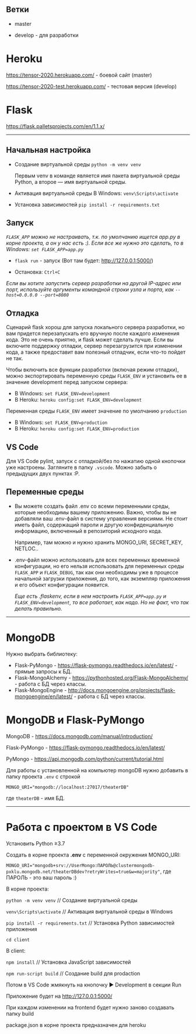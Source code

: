 ## Ветки

* master

* develop - для разработки

#  Heroku

https://tensor-2020.herokuapp.com/ - боевой сайт (master)

https://tensor-2020-test.herokuapp.com/ - тестовая версия (develop)

# Flask

https://flask.palletsprojects.com/en/1.1.x/

---

## Начальная настройка

* Создание виртуальной среды
`python -m venv venv`

    Первым venv в команде является имя пакета виртуальной среды Python, а второе — имя виртуальной среды.

* Активация виртуальной среды
В Windows: `venv\Scripts\activate`

* Установка зависимостей
`pip install -r requirements.txt`

## Запуск

 *`FLASK_APP` можно не настраивать, т.к. по умолчанию ищется app.py в корне проекта, а он у нас есть :). Если все же нужно это сделать, то в Windows: `set FLASK_APP=app.py`*

* `flask run` - запуск (Вот там будет: http://127.0.0.1:5000/)

* Остановка: `Ctrl+C`

*Eсли вы хотите запустить сервер разработки на другой IP-адрес или порт, используйте аргументы командной строки узла и порта, как `--host=0.0.0.0 --port=8080`*

## Отладка

Сценарий flask хорош для запуска локального сервера разработки, но вам придется перезапускать его вручную после каждого изменения кода. Это не очень приятно, и flask может сделать лучше. Если вы включите поддержку отладки, сервер перезагрузится при изменении кода, а также предоставит вам полезный отладчик, если что-то пойдет не так. 

Чтобы включить все функции разработки (включая режим отладки), можно экспортировать переменную среды `FLASK_ENV` и установить ее в значение development перед запуском сервера:

- В Windows: `set FLASK_ENV=development`
- В Heroku: `heroku config:set FLASK_ENV=development`

Переменная среды `FLASK_ENV` имеет значение по умолчанию `production`

- В Windows: `set FLASK_ENV=production`
- В Heroku: `heroku config:set FLASK_ENV=production`

## VS Code

Для VS Code pylint, запуск с отладкой/без по нажатию одной кнопочки уже настроены. Загляните в папку `.vscode`. Можно забыть о предыдущих двух пунктах :Р.

## Переменные среды

* Вы можете создать файл .env со всеми переменными среды, которые необходимы вашему приложению. Важно, чтобы вы не добавляли ваш .env-файл в систему управления версиями. Не стоит иметь файл, содержащий пароли и другую конфиденциальную информацию, включенный в репозиторий исходного кода.

    Например, там можно и нужно хранить MONGO_URI, SECRET_KEY, NETLOC..

* .env-файл можно использовать для всех переменных временной конфигурации, но его нельзя использовать для переменных среды `FLASK_APP` и `FLASK_DEBUG`, так как они необходимы уже в процессе начальной загрузки приложения, до того, как экземпляр приложения и его объект конфигурации появится.

    *Еще есть .flaskenv, если в нем настроить `FLASK_APP=app.py` и `FLASK_ENV=development`, то все работает, как надо. Но не факт, что так делать правильно.*

---

# MongoDB

Нужно выбрать библиотеку:

* Flask-PyMongo - https://flask-pymongo.readthedocs.io/en/latest/ - прямые запросы к БД.
* Flask-MongoAlchemy - https://pythonhosted.org/Flask-MongoAlchemy/ - работа с БД через классы.
* Flask-MongoEngine - http://docs.mongoengine.org/projects/flask-mongoengine/en/latest/ - работа с БД через классы.

# MongoDB и Flask-PyMongo

MongoDB - https://docs.mongodb.com/manual/introduction/

Flask-PyMongo - https://flask-pymongo.readthedocs.io/en/latest/

PyMongo - https://api.mongodb.com/python/current/tutorial.html

Для работы с установленной на компьютер mongoDB нужно добавить в папку проекта `.env` с строкой
    
`MONGO_URI="mongodb://localhost:27017/theaterDB"`

где `theaterDB` - имя БД.


---

# Работа с проектом в VS Code

Установить Python ≥3.7

Создать в корне проекта **.env** с переменной окружения MONGO_URI:

`MONGO_URI="mongodb+srv://UserMongo:ПАРОЛЬ@clustermongodb-pxklu.mongodb.net/theaterDBdev?retryWrites=true&w=majority"`, где ПАРОЛЬ - это ваш пароль :)

В корне проекта:

`python -m venv venv` // Создание виртуальной среды

`venv\Scripts\activate` // Активация виртуальной среды в Windows

`pip install -r requirements.txt` // Установка Python зависимостей приложения

`cd client`

В client:

`npm install`  // Установка JavaScript зависимостей

`npm run-script build`  // Создание build для prodaction

Потом в VS Code жмякнуть на кнопочку ► Development в секции Run

Приложение будет на http://127.0.0.1:5000/

При каждом изменении на frontend будет нужно заново создавать папку build

package.json в корне проекта предназначен для heroku

